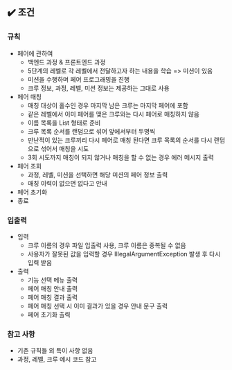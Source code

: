 ## :heavy_check_mark: 조건

### 규칙
- 페어에 관하여
    - 백엔드 과정 & 프론트엔드 과정
    - 5단계의 레벨로 각 레벨에서 전달하고자 하는 내용을 학습 => 미션이 있음
    - 미션을 수행하며 페어 프로그래밍을 진행
    - 크루 정보, 과정, 레벨, 미션 정보는 제공하는 그대로 사용
- 페어 매칭
    - 매칭 대상이 홀수인 경우 마지막 남은 크루는 마지막 페어에 포함
    - 같은 레벨에서 이미 페어를 맺은 크루와는 다시 페어로 매칭하지 않음
    - 이름 목록을 List<String> 형태로 준비
    - 크루 목록 순서를 랜덤으로 섞어 앞에서부터 두명씩
    - 만난적이 있는 크루끼리 다시 페어로 매칭 된다면 크루 목록의 순서를 다시 랜덤으로 섞어서 매칭을 시도
    - 3회 시도까지 매칭이 되지 않거나 매칭을 할 수 없는 경우 에러 메시지 출력
- 페어 조회
    - 과정, 레벨, 미션을 선택하면 해당 미션의 페어 정보 출력
    - 매칭 이력이 없으면 없다고 안내
- 페어 초기화
- 종료

 
### 입출력
- 입력
    - 크루 이름의 경우 파일 입출력 사용, 크루 이름은 중복될 수 없음
    - 사용자가 잘못된 값을 입력할 경우 IllegalArgumentException 발생 후 다시 입력 받음
- 출력
    - 기능 선택 메뉴 출력
    - 페어 매칭 안내 출력
    - 페어 매칭 결과 출력
    - 페어 매칭 선택 시 이미 결과가 있을 경우 안내 문구 출력
    - 페어 초기화 출력


### 참고 사항
- 기존 규칙들 외 특이 사항 없음
- 과정, 레벨, 크루 예시 코드 참고

